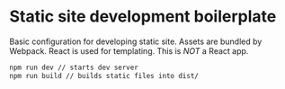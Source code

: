 
# Static site development boilerplate

Basic configuration for developing static site. Assets are bundled by Webpack. React is used for templating. This is *NOT* a React app.

```sh
npm run dev // starts dev server
npm run build // builds static files into dist/
```
